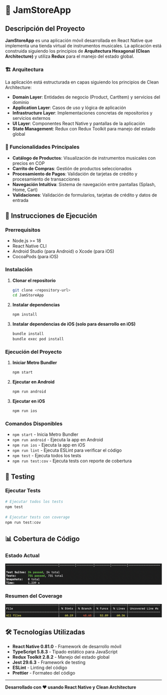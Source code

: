 # 🎸 JamStoreApp

## Descripción del Proyecto

**JamStoreApp** es una aplicación móvil desarrollada en React Native que implementa una tienda virtual de instrumentos musicales. La aplicación está construida siguiendo los principios de **Arquitectura Hexagonal (Clean Architecture)** y utiliza **Redux** para el manejo del estado global.

### 🏗️ Arquitectura

La aplicación está estructurada en capas siguiendo los principios de Clean Architecture:

- **Domain Layer**: Entidades de negocio (Product, CartItem) y servicios del dominio
- **Application Layer**: Casos de uso y lógica de aplicación
- **Infrastructure Layer**: Implementaciones concretas de repositorios y servicios externos
- **UI Layer**: Componentes React Native y pantallas de la aplicación
- **State Management**: Redux con Redux Toolkit para manejo del estado global

### 🎯 Funcionalidades Principales

- **Catálogo de Productos**: Visualización de instrumentos musicales con precios en COP
- **Carrito de Compras**: Gestión de productos seleccionados
- **Procesamiento de Pagos**: Validación de tarjetas de crédito y procesamiento de transacciones
- **Navegación Intuitiva**: Sistema de navegación entre pantallas (Splash, Home, Cart)
- **Validaciones**: Validación de formularios, tarjetas de crédito y datos de entrada

## 🚀 Instrucciones de Ejecución

### Prerrequisitos

- Node.js >= 18
- React Native CLI
- Android Studio (para Android) o Xcode (para iOS)
- CocoaPods (para iOS)

### Instalación

1. **Clonar el repositorio**
   ```bash
   git clone <repository-url>
   cd JamStoreApp
   ```

2. **Instalar dependencias**
   ```bash
   npm install
   ```

3. **Instalar dependencias de iOS (solo para desarrollo en iOS)**
   ```bash
   bundle install
   bundle exec pod install
   ```

### Ejecución del Proyecto

1. **Iniciar Metro Bundler**
   ```bash
   npm start
   ```

2. **Ejecutar en Android**
   ```bash
   npm run android
   ```

3. **Ejecutar en iOS**
   ```bash
   npm run ios
   ```

### Comandos Disponibles

- `npm start` - Inicia Metro Bundler
- `npm run android` - Ejecuta la app en Android
- `npm run ios` - Ejecuta la app en iOS
- `npm run lint` - Ejecuta ESLint para verificar el código
- `npm test` - Ejecuta todos los tests
- `npm run test:cov` - Ejecuta tests con reporte de cobertura

## 🧪 Testing

### Ejecutar Tests

```bash
# Ejecutar todos los tests
npm test

# Ejecutar tests con coverage
npm run test:cov
```

## 📊 Cobertura de Código

### Estado Actual
![Test Execution](docs/images/test-execution.png)

### Resumen del Coverage
![Coverage Summary](docs/images/coverage-summary.png)

## 🛠️ Tecnologías Utilizadas

- **React Native 0.81.0** - Framework de desarrollo móvil
- **TypeScript 5.8.3** - Tipado estático para JavaScript
- **Redux Toolkit 2.8.2** - Manejo del estado global
- **Jest 29.6.3** - Framework de testing
- **ESLint** - Linting del código
- **Prettier** - Formateo del código

---

**Desarrollado con ❤️ usando React Native y Clean Architecture**
